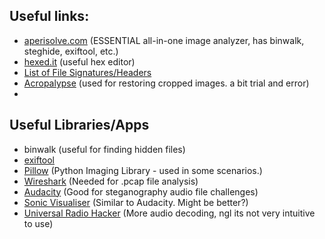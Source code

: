## Useful links:
- [aperisolve.com](aperisolve.com) (ESSENTIAL all-in-one image analyzer, has binwalk, steghide, exiftool, etc.)
- [hexed.it](hexed.it) (useful hex editor)
- [List of File Signatures/Headers](https://en.wikipedia.org/wiki/List_of_file_signatures)
- [Acropalypse](https://acropalypse.app/) (used for restoring cropped images. a bit trial and error)
- 

## Useful Libraries/Apps
- binwalk (useful for finding hidden files)
- [exiftool](https://docs.bitnami.com/aws/apps/resourcespace/configuration/install-exiftool/)
- [Pillow](https://pypi.org/project/pillow/) (Python Imaging Library - used in some scenarios.)
- [Wireshark](https://www.wireshark.org/download.html) (Needed for .pcap file analysis)
- [Audacity](https://www.audacityteam.org/download/) (Good for steganography audio file challenges)
- [Sonic Visualiser](https://www.sonicvisualiser.org/download.html) (Similar to Audacity. Might be better?)
- [Universal Radio Hacker](https://github.com/jopohl/urh) (More audio decoding, ngl its not very intuitive to use)
  
